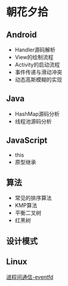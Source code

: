 # 朝花夕拾

## Android

- Handler源码解析
- View的绘制流程
- Activity的启动流程
- 事件传递与滑动冲突
- 动态高斯模糊的实现

## Java

- HashMap源码分析
- 线程池源码分析

## JavaScript

- this
- 原型继承

## 算法

- 常见的排序算法
- KMP算法
- 平衡二叉树
- 红黑树

## 设计模式

## Linux

[进程间通信-eventfd](./Linux/eventfd.md)
